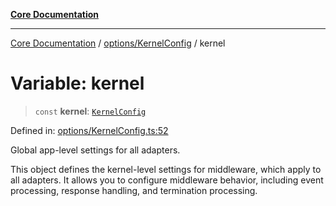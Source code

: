 [**Core Documentation**](../../../README.md)

***

[Core Documentation](../../../README.md) / [options/KernelConfig](../README.md) / kernel

# Variable: kernel

> `const` **kernel**: [`KernelConfig`](../interfaces/KernelConfig.md)

Defined in: [options/KernelConfig.ts:52](https://github.com/stonemjs/core/blob/b1f29857c7f1e529739f22d486494bed3b22d2c6/src/options/KernelConfig.ts#L52)

Global app-level settings for all adapters.

This object defines the kernel-level settings for middleware, which apply to all adapters.
It allows you to configure middleware behavior, including event processing, response handling,
and termination processing.
